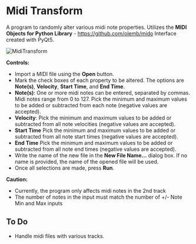 # Midi Transform
A program to randomly alter various midi note properties. Utilizes the **MIDI Objects for Python Library** - https://github.com/olemb/mido 
Interface created with PyQt5.

![MidiTransform](http://i.imgur.com/klCd4xG.jpg)

**Controls:**
* Import a MIDI file using the **Open** button.
* Mark the check boxes of each property to be altered. The options are **Note(s)**, **Velocity**, **Start Time**, and **End Time**.
* **Note(s)**: One or more midi notes can be entered, separated by commas. Midi notes range from 0 to 127. Pick the minimum and maximum values to be added or subtracted from each note (negative values are accepted).
* **Velocity**: Pick the minimum and maximum values to be added or subtracted from all note velocities (negative values are accepted).
* **Start Time** Pick the minimum and maximum values to be added or subtracted from all note start times (negative values are accepted).
* **End Time** Pick the minimum and maximum values to be added or subtracted from all note end times (negative values are accepted).
* Write the name of the new file in the **New File Name...** dialog box. If no name is provided, the name of the opened file will be used.
* Once all selections are made, press **Run**.

**Caution:**
* Currently, the program only affects midi notes in the 2nd track
* The number of notes in the input must match the number of +/- Note Min and Max inputs


## To Do
* Handle midi files with various tracks.



